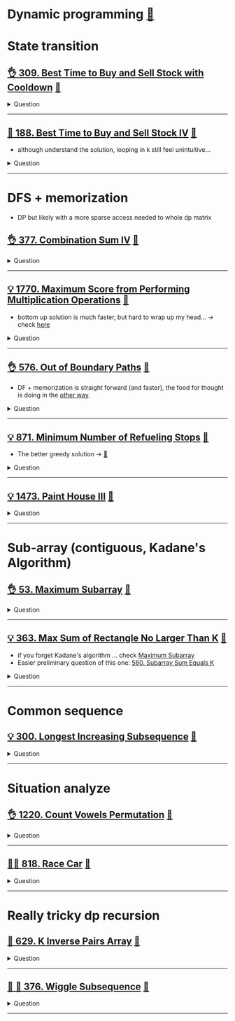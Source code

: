 # Dynamic programming [:notebook:](../notes/algorithms.md#dynamic-programming)

# State transition

## [:ok_hand: 309. Best Time to Buy and Sell Stock with Cooldown](https://leetcode.com/problems/best-time-to-buy-and-sell-stock-with-cooldown/) [:dart:](buy_sell_stock_with_cooldown.h)

<details><summary markdown="span">Question</summary>

```markdown
- You are given an array prices where prices[i] is the price of a given stock on the ith day.

Find the maximum profit you can achieve.

You may complete as many transactions as you like (i.e., buy one and sell one
share of the stock multiple times) with the following restrictions:
- After you sell your stock, you cannot buy stock on the next day
  (i.e., cool-down one day).
- You may not engage in multiple transactions simultaneously
  (i.e., you must sell the stock before you buy again).
- Different sequences are counted as different combinations.

Input: prices = [1,2,3,0,2]
Output: 3
Explanation: transactions = [buy, sell, cool-down, buy, sell]
```
</details>

------------------------------------------------------------------------------
## [:thinking: 188. Best Time to Buy and Sell Stock IV](https://leetcode.com/problems/best-time-to-buy-and-sell-stock-iv/) [:dart:](buy_sell_stock_iv.h)
- although understand the solution, looping in k still feel unintuitive...

<details><summary markdown="span">Question</summary>

```markdown
- You are given an integer array prices where prices[i] is the price of a given
  stock on the ith day, and an integer k.
- Find the maximum profit you can achieve. You may complete at most k transactions.
- Note: You may not engage in multiple transactions simultaneously
  (i.e., you must sell the stock before you buy again).

Input: k = 2, prices = [3,2,6,5,0,3]
Output: 7
Explanation: Buy on day 2 (price = 2) and sell on day 3 (price = 6), profit = 6-2 = 4.
             Then buy on day 5 (price = 0) and sell on day 6 (price = 3), profit = 3-0 = 3.
```
</details>

------------------------------------------------------------------------------

# DFS + memorization
- DP but likely with a more sparse access needed to whole dp matrix

## [:ok_hand: 377. Combination Sum IV](https://leetcode.com/problems/combination-sum-iv/) [:dart:](combination_sum_iv.h)

<details><summary markdown="span">Question</summary>

```markdown
Given an array of distinct integers nums and a target integer target,
return the number of possible permutations that add up to target.

Input: nums = [1,2,3], target = 4
Output: 7

Explanation:
The possible combination ways are:
(1, 1, 1, 1)
(1, 1, 2)
(1, 2, 1)
(1, 3)
(2, 1, 1)
(2, 2)
(3, 1)

- Note that different sequences are counted as different combinations.
```
</details>

------------------------------------------------------------------------------

## [:bulb: 1770. Maximum Score from Performing Multiplication Operations](https://leetcode.com/problems/maximum-score-from-performing-multiplication-operations/) [:dart:](max_score_from_mul_ops.h)
- bottom up solution is much faster, but hard to wrap up my head... -> check [here](max_score_from_mul_ops_bottom_up.h)
<details><summary markdown="span">Question</summary>

```markdown
You are given two integer arrays
- nums of size n
- multipliers of size m
- where n >= m.

You begin with a score of 0.
You want to perform exactly m operations.

On the ith operation (1-indexed), you will:
- Choose one integer x from either the start or the end of the array nums.
- Add multipliers[i] * x to your score.
- Remove x from the array nums.
- Return the maximum score after performing m operations.

Input: nums = [1,2,3], multipliers = [3,2,1]
Output: 14
Explanation: An optimal solution is as follows:
- Choose from the end, [1,2,3], adding 3 * 3 = 9 to the score.
- Choose from the end, [1,2], adding 2 * 2 = 4 to the score.
- Choose from the end, [1], adding 1 * 1 = 1 to the score.
The total score is 9 + 4 + 1 = 14.
```
</details>

------------------------------------------------------------------------------

## [:ok_hand: 576. Out of Boundary Paths](https://leetcode.com/problems/out-of-boundary-paths/) [:dart:](out_of_bound_path_sol1.h)
- DF + memorization is straight forward (and faster), the food for thought is doing in the [other way](out_of_bound_path_sol2.h).
<details><summary markdown="span">Question</summary>

```markdown
There is an m x n grid with a ball.
- The ball is initially at the position [`startRow`, `startColumn`].
- You are allowed to move the ball to one of the four adjacent cells in the grid
  - (possibly out of the grid crossing the grid boundary).
- You can apply at most `maxMove` moves to the ball.

Given the five integers `m`, `n`, `maxMove`, `startRow`, `startColumn`
return the number of paths to move the ball out of the grid boundary.

Since the answer can be very large, return it modulo 10^9 + 7.
```
</details>

------------------------------------------------------------------------------

## [:bulb: 871. Minimum Number of Refueling Stops](https://leetcode.com/problems/minimum-number-of-refueling-stops/) [:dart:](min_of_refueling_stops.h)
- The better greedy solution -> [:dart:](../greedy/min_of_refueling_stops_greedy.h)

<details><summary markdown="span">Question</summary>

```markdown
- A car travels from a starting position to a destination `target`

- There are gas stations along the way.
- The gas stations are represented as an array stations where
  - stations[i] = [position_i, fuel_i]
  - indicates that the ith gas station is position_i miles east of the starting
    position and has fuel_i liters of gas.

- The car has infinite tank of gas, which initially has `startFuel` in it.
- It uses one unit of gas per one mile that it drives.
- When the car reaches a gas station, it may stop and refuel, transferring all
  the gas from the station into the car.

- Return the minimum number of refueling stops the car must make in order to
 reach its destination. If it cannot reach the destination, return -1.
- Note that if the car reaches a gas station with 0 fuel left, the car can still
  refuel there.
- If the car reaches the destination with 0 fuel left, it is still considered to
  have arrived.

Input: target = 100, startFuel = 10, stations = [[10,60],[20,30],[30,30],[60,40]]
Output: 2
start with 10
drive to position 10, expending 10, refuel 60
drive from position 10 to position 60, 10 gas remains, then add the fuel 40
then we can arrive the target 100. We made 2 stops in total.

```
</details>

------------------------------------------------------------------------------

## [:bulb: 1473. Paint House III](https://leetcode.com/problems/paint-house-iii/) [:dart:](paint_house_iii.h)

<details><summary markdown="span">Question</summary>

```markdown
- There is a row of m houses in a small city
    - each house must be painted with one of the n colors (labeled from 1 to n)
    - some houses that have been painted (non-zero color) not be painted again.

- A neighborhood is a maximal group of continuous houses with the same color.
    - For example: houses = [1,2,2,3,3,2,1,1] contains 5 neighborhoods
      `[{1}, {2,2}, {3,3}, {2}, {1,1}].`
- Given an array houses, an m x n matrix cost and an integer `target` where:
    - houses[i]: is the color of the house i, 0 if the house is not painted yet.
    - cost[i][j]: is the cost of paint the house i with the color j + 1.
- Return the minimum cost of painting all the remaining houses in such a way
  that there are exactly `target` neighborhoods.
  - If it is not possible, return -1.

Input: houses = [0,0,0,0,0],
       cost = [[1,10],[10,1],[10,1],[1,10],[5,1]], m = 5, n = 2, target = 3

Output: 9
Explanation: Paint houses of this way [1,2,2,1,1]
- This array contains target = 3 neighborhoods, [{1}, {2,2}, {1,1}].
- Cost of paint all houses (1 + 1 + 1 + 1 + 5) = 9.
```
</details>

------------------------------------------------------------------------------

# Sub-array (contiguous, Kadane's Algorithm)

## [:ok_hand: 53. Maximum Subarray](https://leetcode.com/problems/maximum-subarray/) [:dart:](max_subarray.h)
<details><summary markdown="span">Question</summary>

```markdown
Given an integer array nums,
find the contiguous subarray (containing at least one number)
which has the largest sum and return its sum.

A subarray is a **contiguous** part of an array.
Input: nums = [5,4,-1,7,8]
Output: 23
```
</details>

------------------------------------------------------------------------------

## [:bulb: 363. Max Sum of Rectangle No Larger Than K](https://leetcode.com/problems/max-sum-of-rectangle-no-larger-than-k/) [:dart:](max_sum_of_rectangle_le_k.h)
- if you forget Kadane's algorithm ... check [Maximum Subarray](#ok_hand-53-maximum-subarray-dart)
- Easier preliminary question of this one: [560. Subarray Sum Equals K](../range_query/README.md#okhand-560-subarray-sum-equals-khttpsleetcodecomproblemssubarray-sum-equals-k-dartrangesumequaltokh)

<details><summary markdown="span">Question</summary>

```markdown
Given an integer array nums,
find the contiguous subarray (containing at least one number)
which has the largest sum and return its sum.

A subarray is a **contiguous** part of an array.
Input: nums = [5,4,-1,7,8]
Output: 23
```
</details>

------------------------------------------------------------------------------

# Common sequence

## [:bulb: 300. Longest Increasing Subsequence](https://leetcode.com/problems/longest-increasing-subsequence/) [:dart:](longest_common_subseq.h)
<details><summary markdown="span">Question</summary>

```markdown
Given an integer array `nums`,
return the length of the longest strictly increasing subsequence.

A subsequence is a sequence that can be derived from an array
by deleting some or no elements without changing the order of the remaining elements.

Input: nums = [10,9,2,5,3,7,101,18]
Output: 4
Explanation: The longest increasing subsequence is [2,3,7,101], therefore the length is 4.
```
</details>

------------------------------------------------------------------------------

# Situation analyze

## [:ok_hand: 1220. Count Vowels Permutation](https://leetcode.com/problems/count-vowels-permutation/) [:dart:](count_vowels_permutation.h)
<details><summary markdown="span">Question</summary>

```markdown
Given an integer n, your task is to count how many strings of length n can be formed under the following rules:

Each character is a lower case vowel ('a', 'e', 'i', 'o', 'u')
Each vowel 'a' may only be followed by an 'e'.
Each vowel 'e' may only be followed by an 'a' or an 'i'.
Each vowel 'i' may not be followed by another 'i'.
Each vowel 'o' may only be followed by an 'i' or a 'u'.
Each vowel 'u' may only be followed by an 'a'.
Since the answer may be too large, return it modulo 10^9 + 7.

Input: n = 2
Output: 10
Explanation: All possible strings are:
"ea", "ia", "ua",
"ae", "ie",
"ei", "oi",
"io",
"iu", "ou"
```
</details>

------------------------------------------------------------------------------

## [:exploding_head::exploding_head: 818. Race Car](https://leetcode.com/problems/race-car/) [:dart:](race_car.h)
<details><summary markdown="span">Question</summary>

```markdown
Your car starts at position 0 and speed +1 on an infinite number line.
Your car can go into negative positions.
Your car drives automatically according to a sequence of instructions
- 'A' (accelerate):
  - `position += speed`
  - `speed *= 2`
- 'R' (reverse):
  - Your position stays the same, but ...
  - If your speed is positive then `speed = -1`
  - else: `speed = 1`

Given a target position target, return the length of the shortest sequence of instructions to get there.

Input: target = 6
Output: 5
Explanation:
- The shortest instruction sequence is "AAARA".
- Your position goes from 0 --> 1 --> 3 --> 7 -->  7 -->  6
- Your speed goes from    1 --> 1 --> 2 --> 4 --> -1 --> -2
```
</details>

------------------------------------------------------------------------------

# Really tricky dp recursion

## [:exploding_head: 629. K Inverse Pairs Array](https://leetcode.com/problems/k-inverse-pairs-array/) [:dart:](k_inverse_pairs_arr.h)
<details><summary markdown="span">Question</summary>

```markdown
- For an integer array nums
- an inverse pair is
  - a pair of integers [i, j]
  - where 0 <= i < j < nums.length
  - and nums[i] > nums[j].

- Given two integers n and k, return
  - the number of different arrays
    consist of numbers from 1 to n
    such that there are exactly k inverse pairs.

- Since the answer can be huge, return it modulo 10^9 + 7.
```
</details>

------------------------------------------------------------------------------

## [:exploding_head: :exploding_head: 376. Wiggle Subsequence](https://leetcode.com/problems/wiggle-subsequence/) [:dart:](wiggle_subseq.h)
<details><summary markdown="span">Question</summary>

```markdown
- A wiggle sequence is a sequence where the differences between successive numbers
  **strictly alternate between positive and negative**.
    - The first difference (if one exists) may be either positive or negative.
    - A sequence with one element and a sequence with two non-equal elements are
      trivially wiggle sequences.
- For example, `[1, 7, 4, 9, 2, 5]` is a wiggle sequence because the differences
  `(6, -3, 5, -7, 3)` alternate between positive and negative.
- In contrast, `[1, 4, 7, 2, 5]` and `[1, 7, 4, 5, 5]` are not wiggle sequences.
    - The first is not because its first two differences are positive, and
    - the second is not because its last difference is zero.
- A subsequence is obtained by deleting some elements (possibly zero) from the original
  sequence, leaving the remaining elements in their **original order**.
- Given an integer array nums
- Return the length of the **longest** wiggle subsequence of nums.
```
</details>

------------------------------------------------------------------------------